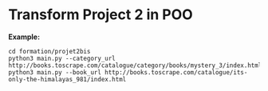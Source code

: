 # Transform Project 2 in POO

**Example:**

```code
cd formation/projet2bis
python3 main.py --category_url http://books.toscrape.com/catalogue/category/books/mystery_3/index.html
python3 main.py --book_url http://books.toscrape.com/catalogue/its-only-the-himalayas_981/index.html
```
